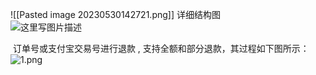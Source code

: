 ![[Pasted image 20230530142721.png]]
详细结构图  
![这里写图片描述](https://gw.alipayobjects.com/os/skylark/public/files/81fdbf664f654970835e5426b55959f6)

 订单号或支付宝交易号进行退款 , 支持全额和部分退款，其过程如下图所示：  
![1.png](https://gw.alipayobjects.com/zos/skylark-tools/public/files/cbd15fae29dd4a157412517adb6994f6.png)